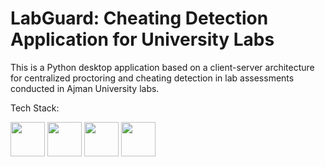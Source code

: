 # LabGuard: Cheating Detection Application for University Labs
This is a Python desktop application based on a client-server architecture for centralized proctoring and cheating detection in lab assessments conducted in Ajman University labs.

Tech Stack:

<img src ="https://github.com/super-fz/LabGuard/assets/122122054/25f65ed9-ce05-44e8-bccf-cbc3ec84fc19" height ="55">    <img src ="https://github.com/super-fz/LabGuard/assets/122122054/ec407b44-0092-47f0-b792-3fa73137b57e" height = "55">    <img src ="https://github.com/super-fz/LabGuard/assets/122122054/a695cdde-0758-4f66-9a15-cc183a93f49a"  height = "55"> <img src ="https://github.com/super-fz/LabGuard/assets/122122054/85ba0e23-cd79-4779-88c6-36acca15af3a" height = "55">




